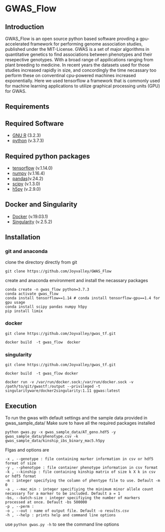 # GWAS_Flow

## Introduction 

GWAS_Flow is an open source python based software provding a gpu-accelerated framework for performing genome association studies, published under the MIT-License. 
GWAS is a set  of  major algorithms in quantitative genetics  to find associations between  phenotypes and their resepective genotypes. With a broad range of appilications ranging from plant breeding to medicine. 
In recent years the datasets used for those studies increased rapidly in size, and concordingly the time necassary too perform these on conventinal cpu-powered machines increased exponentially. Here we used tensorflow a framework that is commonly used for machine learning applications to utilize graphical processing units (GPU) for GWAS. 

## Requirements


## Required Software
- [GNU R](https://www.r-project.org/ "The R Project for Statistical Computing") (3.2.3)
- [python](https://www.python.org/ "Python programming language") (v.3.7.3)

## Required python packages
- [tensorflow](https://www.tensorflow.org/ "tensorflow") (v.1.14.0)
- [numpy](https://numpy.org/ "numerical python") (v.1.16.4)
- [pandas](https://pandas.pydata.org/ "import and manipulate data frames")(v.24.2)
- [scipy](https://www.scipy.org/ "scientific python") (v.1.3.0)
- [h5py](https://www.h5py.org/ "import and manipulated hdf files") (v.2.9.0)


## Docker and Singularity
- [Docker](https://www.docker.com/) (v.19.03.1)
- [Singularity](https://singularity.lbl.gov/) (v.2.5.2)

## Installation 

### git and anaconda 

clone the directory directly from git 

```shell
git clone https://github.com/Joyvalley/GWAS_Flow
``` 

create and anaconda environment and install the necassary packages
```shell
conda create -n gwas_flow python=3.7.3
conda activate gwas_flow
conda install tensorflow==1.14 # conda install tensorflow-gpu==1.4 for gpu usage
conda install scipy pandas numpy h5py
pip install limix

```

### docker 

```shell 
git clone https://github.com/Joyvalley/gwas_tf.git 

docker build  -t gwas_flow  docker

```

### singularity

```shell 
git clone https://github.com/Joyvalley/gwas_tf.git 

docker build  -t gwas_flow docker

docker run -v /var/run/docker.sock:/var/run/docker.sock -v /path/to/git/gwastf:/output --privileged -t singularityware/docker2singularity:1.11 ggwas:latest
```
## Execution 
To run the gwas with default settings and the sample data provided in gwas_sample_data/ 
Make sure to have all the required packages installed 

```shell
python gwas.py -x gwas_sample_data/AT_geno.hdf5 -y gwas_sample_data/phenotype.csv -k gwas_sample_data/kinship_ibs_binary_mac5.h5py

```

Flgas and options are 	
```shell
-x , --genotype : file containing marker information in csv or hdf5 format of size
-y , --phenotype : file container phenotype information in csv format
-k , --kinship : file containing kinship matrix of size k X k in csv or hdf5 format
-m : integer specifying the column of phentype file to use. Default -m 0
-a , --mac_min : integer specifiying the minimum minor allele count necassary for a marker to be included. Default a = 1
-bs, --batch-size : integer specifiying the number of markers processed at once. Default -bs 500000
-p , --perm : 
-o , --out : name of output file. Default -o results.csv  
-h , --help : prints help and command line options

```

use `python gwas.py -h` to see the command line options





